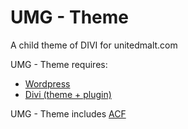 # UMG - Theme
 A child theme of DIVI for unitedmalt.com
 
 UMG - Theme requires:
 - [Wordpress](https://wordpress.org/)
 - [Divi (theme + plugin)](https://www.elegantthemes.com/gallery/divi/)

 UMG - Theme includes [ACF](https://www.advancedcustomfields.com/)
